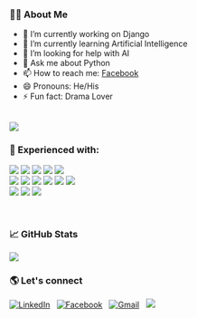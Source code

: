 ### 👨‍🚀 About Me

- 🔭 I’m currently working on Django
- 🌱 I’m currently learning Artificial Intelligence
- 🤔 I’m looking for help with AI
- 💬 Ask me about Python
- 📫 How to reach me: [Facebook](https://fb.com/mahmudulb2000/)
- 😄 Pronouns: He/His
- ⚡ Fun fact: Drama Lover
<br>

<a href="https://github.com/mahbd">
  <img align="center" src="https://github-readme-streak-stats.herokuapp.com/?user=mahbd" />
</a>

### 💪 Experienced with:

<div>
  <p align="left">
    <img src=https://img.shields.io/badge/Python-14354C?style=for-the-badge&logo=python&logoColor=white /> 
    <img src=https://img.shields.io/badge/C%2B%2B-00599C?style=for-the-badge&logo=c%2B%2B&logoColor=white /> 
    <img src=https://img.shields.io/badge/JavaScript-F7DF1E?style=for-the-badge&logo=javascript&logoColor=black /> 
    <img src=https://img.shields.io/badge/HTML5-E34F26?style=for-the-badge&logo=html5&logoColor=white />  
    <img src=https://img.shields.io/badge/CSS3-1572B6?style=for-the-badge&logo=css3&logoColor=white /> <br> 
    <img src=https://img.shields.io/badge/Git-F05032?style=for-the-badge&logo=git&logoColor=white />
    <img src=https://img.shields.io/badge/Bootstrap-00C7B7?style=for-the-badge&logo=bootstrap&logoColor=white /> 
    <img src=https://img.shields.io/badge/Heroku-430098?style=for-the-badge&logo=heroku&logoColor=white /> 
    <img src=https://img.shields.io/badge/Figma-F24E1E?style=for-the-badge&logo=figma&logoColor=white />
    <img src=https://img.shields.io/badge/Java-430098?style=for-the-badge&logo=java&logoColor=white />
    <img src=https://img.shields.io/badge/-F7DF1E?style=for-the-badge&logo=c&logoColor=white /> <br>
    <img src=https://img.shields.io/badge/Django-00599C?style=for-the-badge&logo=django&logoColor=white />
    <img src=https://img.shields.io/badge/Extension-430098?style=for-the-badge&logo=safari&logoColor=white />
    <img src=https://img.shields.io/badge/OpenCV-00C7B7?style=for-the-badge&logo=opencv&logoColor=white />
  </p>
</div>
<br />

### 📈 GitHub Stats

<img align="center" src="https://github-readme-stats.vercel.app/api/top-langs/?username=mahbd&layout=compact&theme=vue&hide_border=true" />

### 🌎 Let's connect

<a  href="https://www.linkedin.com/in/mahmudula2000/"><img  alt="LinkedIn"  src="https://img.shields.io/badge/LinkedIn-0077B5?style=for-the-badge&logo=linkedin&logoColor=white"/></a>
&nbsp;
<a  href="https://facebook.com/mahmudulb2000"><img  alt="Facebook"  src="https://img.shields.io/badge/Facebook-1877F2?style=for-the-badge&logo=facebook&logoColor=white"/></a>
&nbsp;
<a  href="mailto:mahmudula2000@gmail.com"><img  alt="Gmail"  src="https://img.shields.io/badge/Gmail-D14836?style=for-the-badge&logo=gmail&logoColor=white"/></a>
&nbsp;
<a  href="https://t.me/mahmudula2000"><img  src="https://img.shields.io/badge/Telegram-2CA5E0?style=for-the-badge&logo=telegram&logoColor=white"/></a>
&nbsp;
